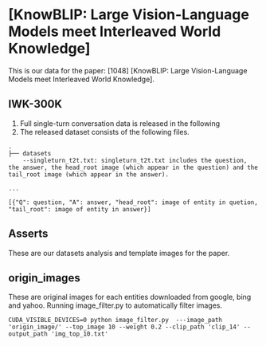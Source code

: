# [KnowBLIP: Large Vision-Language Models meet Interleaved World Knowledge]

This is our data for the paper: [1048] [KnowBLIP: Large Vision-Language Models meet Interleaved World Knowledge].

## IWK-300K
1. Full single-turn conversation data is released in the following
2. The released dataset consists of the following files.
```
.
├── datasets
	--singleturn_t2t.txt: singleturn_t2t.txt includes the question, the answer, the head_root image (which appear in the question) and the tail_root image (which appear in the answer).
		
...   
```
```shell
[{"Q": question, "A": answer, "head_root": image of entity in quetion, "tail_root": image of entity in answer}]
```

## Asserts

These are our datasets analysis and template images for the paper.

## origin_images

These are original images for each entities downloaded from google, bing and yahoo. Running image_filter.py to automatically filter images.

```shell
CUDA_VISIBLE_DEVICES=0 python image_filter.py  ---image_path 'origin_image/' --top_image 10 --weight 0.2 --clip_path 'clip_14' --output_path 'img_top_10.txt'
```